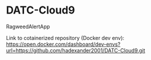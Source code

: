 # DATC-Cloud9

RagweedAlertApp 

Link to cotainerized repository (Docker dev env):
https://open.docker.com/dashboard/dev-envs?url=https://github.com/hadexander2001/DATC-Cloud9.git
